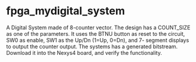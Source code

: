 # fpga_mydigital_system
A Digital System made of 8-counter vector.
The design has a COUNT_SIZE as one of the parameters. It uses the BTNU button as reset to the circuit, SW0 as enable, SW1 as the Up/Dn (1=Up, 0=Dn), and 7- segment displays to output the counter output. The systems has a generated bitstream.
Download it into the Nexys4 board, and verify the functionality.
